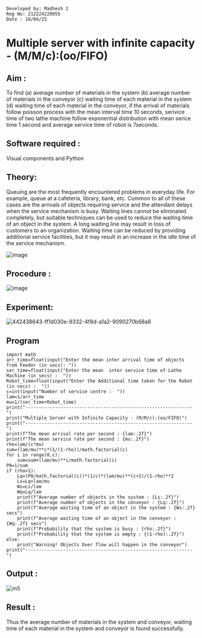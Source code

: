 ```
Developed by: Madhesh I
Reg No: 212224220055
Date : 18/04/25
```
# Multiple server with infinite capacity - (M/M/c):(oo/FIFO)
## Aim :
To find (a) average number of materials in the system (b) average number of materials in the conveyor (c) waiting time of each material in the system (d) waiting time of each material in the conveyor, if the arrival  of materials follow poisson process with the mean interval time 10 seconds, serivice time of two lathe machine follow exponential distribution with mean serice time 1 second and average service time of robot is 7seconds.

## Software required :
Visual components and Python

## Theory:
Queuing are the most frequently encountered problems in everyday life. For example, queue at a cafeteria, library, bank, etc. Common to all of these cases are the arrivals of objects requiring service and the attendant delays when the service mechanism is busy. Waiting lines cannot be eliminated completely, but suitable techniques can be used to reduce the waiting time of an object in the system. A long waiting line may result in loss of customers to an organization. Waiting time can be reduced by providing additional service facilities, but it may result in an increase in the idle time of the service mechanism.

![image](https://user-images.githubusercontent.com/103921593/203238035-1c8109bc-cbf2-4c77-baea-c5b682a752ef.png)

## Procedure :

![image](https://user-images.githubusercontent.com/103921593/203238265-176740b0-eae2-4772-90be-5449869ac9b0.png)




## Experiment:
![442438643-ff1d030e-9332-4f8d-a1a2-9090270b68a6](https://github.com/user-attachments/assets/0dc86a98-2d35-474d-a792-6d4794264e23)


## Program
```
import math
arr_time=float(input("Enter the mean inter arrival time of objects from Feeder (in secs): "))
ser_time=float(input("Enter the mean  inter service time of Lathe Machine (in secs) :  "))
Robot_time=float(input("Enter the Additional time taken for the Robot (in secs) :  "))
c=int(input("Number of service centre :  "))
lam=1/arr_time
mu=1/(ser_time+Robot_time)
print("--------------------------------------------------------------")
print("Multiple Server with Infinite Capacity - (M/M/c):(oo/FIFO)")
print("--------------------------------------------------------------")
print(f"The mean arrival rate per second : {lam:.2f}")
print(f"The mean service rate per second : {mu:.2f}")
rho=lam/(c*mu)
sum=(lam/mu)**c*(1/(1-rho))/math.factorial(c)
for i in range(0,c):
    sum=sum+(lam/mu)**i/math.factorial(i)
P0=1/sum
if (rho<1):
    Lq=(P0/math.factorial(c))*(1/c)*(lam/mu)**(c+1)/(1-rho)**2
    Ls=Lq+lam/mu
    Ws=Ls/lam
    Wq=Lq/lam
    print(f"Average number of objects in the system : {Ls:.2f}")
    print(f"Average number of objects in the conveyor : {Lq:.2f}")
    print(f"Average waiting time of an object in the system : {Ws:.2f} secs")
    print(f"Average waiting time of an object in the conveyor : {Wq:.2f} secs")
    print(f"Probability that the system is busy : {rho:.2f}")
    print(f"Probability that the system is empty : {(1-rho):.2f}")
else:
    print("Warning! Objects Over flow will happen in the conveyor")
print("--------------------------------------------------------------")
```

## Output :
![m5](https://github.com/user-attachments/assets/f167de45-118c-43f4-8471-40bb79c3a64a)

## Result : 
Thus the average number of materials in the system and conveyor, waiting time of each material in the system and conveyor is found successfully.
